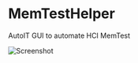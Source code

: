 # MemTestHelper
AutoIT GUI to automate HCI MemTest

![Screenshot](https://puu.sh/BWwRw/f5d8532141.png)
